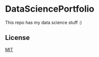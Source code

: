 # DataSciencePortfolio

This repo has my data science stuff :)

## License
[MIT](https://choosealicense.com/licenses/mit/)
